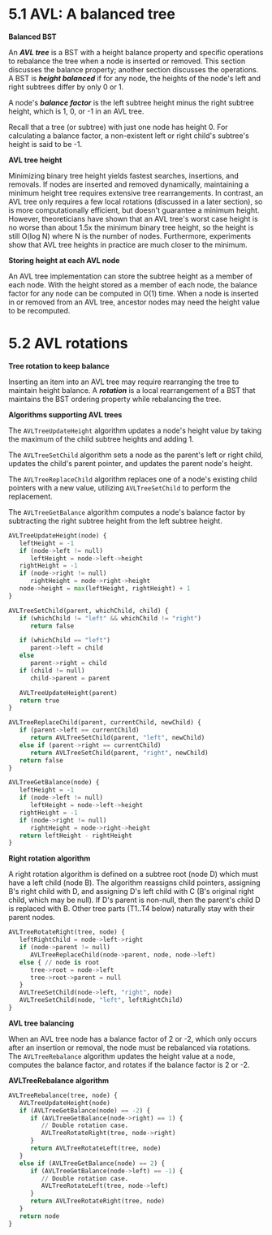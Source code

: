 # 5.1 AVL: A balanced tree

**Balanced BST**

An ***AVL tree*** is a BST with a height balance property and specific operations to rebalance the tree when a node is inserted or removed. This section discusses the balance property; another section discusses the operations. A BST is ***height balanced*** if for any node, the heights of the node's left and right subtrees differ by only 0 or 1.

A node's ***balance factor*** is the left subtree height minus the right subtree height, which is 1, 0, or -1 in an AVL tree.

Recall that a tree (or subtree) with just one node has height 0. For calculating a balance factor, a non-existent left or right child's subtree's height is said to be -1.

**AVL tree height**

Minimizing binary tree height yields fastest searches, insertions, and removals. If nodes are inserted and removed dynamically, maintaining a minimum height tree requires extensive tree rearrangements. In contrast, an AVL tree only requires a few local rotations (discussed in a later section), so is more computationally efficient, but doesn't guarantee a minimum height. However, theoreticians have shown that an AVL tree's worst case height is no worse than about 1.5x the minimum binary tree height, so the height is still O(log N) where N is the number of nodes. Furthermore, experiments show that AVL tree heights in practice are much closer to the minimum.

**Storing height at each AVL node**

An AVL tree implementation can store the subtree height as a member of each node. With the height stored as a member of each node, the balance factor for any node can be computed in O(1) time. When a node is inserted in or removed from an AVL tree, ancestor nodes may need the height value to be recomputed.

# 5.2 AVL rotations

**Tree rotation to keep balance**

Inserting an item into an AVL tree may require rearranging the tree to maintain height balance. A ***rotation*** is a local rearrangement of a BST that maintains the BST ordering property while rebalancing the tree.

**Algorithms supporting AVL trees**

The `AVLTreeUpdateHeight` algorithm updates a node's height value by taking the maximum of the child subtree heights and adding 1.

The `AVLTreeSetChild` algorithm sets a node as the parent's left or right child, updates the child's parent pointer, and updates the parent node's height.

The `AVLTreeReplaceChild` algorithm replaces one of a node's existing child pointers with a new value, utilizing `AVLTreeSetChild` to perform the replacement.

The `AVLTreeGetBalance` algorithm computes a node's balance factor by subtracting the right subtree height from the left subtree height.

```python
AVLTreeUpdateHeight(node) {
   leftHeight = -1
   if (node->left != null)
      leftHeight = node->left->height
   rightHeight = -1
   if (node->right != null)
      rightHeight = node->right->height
   node->height = max(leftHeight, rightHeight) + 1
}

AVLTreeSetChild(parent, whichChild, child) {
   if (whichChild != "left" && whichChild != "right")
      return false

   if (whichChild == "left")
      parent->left = child
   else
      parent->right = child
   if (child != null)
      child->parent = parent

   AVLTreeUpdateHeight(parent)
   return true
}

AVLTreeReplaceChild(parent, currentChild, newChild) {
   if (parent->left == currentChild)
      return AVLTreeSetChild(parent, "left", newChild)
   else if (parent->right == currentChild)
      return AVLTreeSetChild(parent, "right", newChild)
   return false
}

AVLTreeGetBalance(node) {
   leftHeight = -1
   if (node->left != null)
      leftHeight = node->left->height
   rightHeight = -1
   if (node->right != null)
      rightHeight = node->right->height
   return leftHeight - rightHeight
}
```

**Right rotation algorithm**

A right rotation algorithm is defined on a subtree root (node D) which must have a left child (node B). The algorithm reassigns child pointers, assigning B's right child with D, and assigning D's left child with C (B's original right child, which may be null). If D's parent is non-null, then the parent's child D is replaced with B. Other tree parts (T1..T4 below) naturally stay with their parent nodes.

```python
AVLTreeRotateRight(tree, node) {
   leftRightChild = node->left->right
   if (node->parent != null)
      AVLTreeReplaceChild(node->parent, node, node->left)
   else { // node is root
      tree->root = node->left
      tree->root->parent = null
   }
   AVLTreeSetChild(node->left, "right", node)
   AVLTreeSetChild(node, "left", leftRightChild)
}
```

**AVL tree balancing**

When an AVL tree node has a balance factor of 2 or -2, which only occurs after an insertion or removal, the node must be rebalanced via rotations. The `AVLTreeRebalance` algorithm updates the height value at a node, computes the balance factor, and rotates if the balance factor is 2 or -2.

**AVLTreeRebalance algorithm**

```python
AVLTreeRebalance(tree, node) {
   AVLTreeUpdateHeight(node)        
   if (AVLTreeGetBalance(node) == -2) {
      if (AVLTreeGetBalance(node->right) == 1) {
         // Double rotation case.
         AVLTreeRotateRight(tree, node->right)
      }
      return AVLTreeRotateLeft(tree, node)
   }
   else if (AVLTreeGetBalance(node) == 2) {
      if (AVLTreeGetBalance(node->left) == -1) {
         // Double rotation case.
         AVLTreeRotateLeft(tree, node->left)
      }
      return AVLTreeRotateRight(tree, node)
   }        
   return node
}
```
